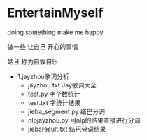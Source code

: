 # EntertainMyself
doing something  make me happy 


做一些 让自己 开心的事情


姑且 称为自娱自乐
 

* 1.jayzhou歌词分析
  * jayzhou.txt  Jay歌词大全
  * test.py  字个数统计
  * test.txt 字统计结果
  * jieba_segment.py 结巴分词
  * nlpjayzhou.py 用nlp的结果直接进行分词
  * jiebaresult.txt 结巴分词结果
